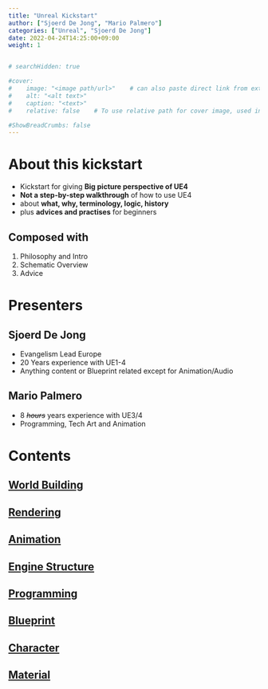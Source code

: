 ```yaml
---
title: "Unreal Kickstart"
author: ["Sjoerd De Jong", "Mario Palmero"]
categories: ["Unreal", "Sjoerd De Jong"]
date: 2022-04-24T14:25:00+09:00
weight: 1


# searchHidden: true

#cover:
#    image: "<image path/url>"    # can also paste direct link from external site
#    alt: "<alt text>"
#    caption: "<text>"
#    relative: false 	# To use relative path for cover image, used in hugo Page-bundles

#ShowBreadCrumbs: false
---
```


# About this kickstart

- Kickstart for giving **Big picture perspective of UE4**    
- **Not a step-by-step walkthrough** of how to use UE4    
- about **what, why, terminology, logic, history**    
- plus **advices and practises** for beginners    

## Composed with
1. Philosophy and Intro
2. Schematic Overview
3. Advice


# Presenters

## Sjoerd De Jong
- Evangelism Lead Europe
- 20 Years experience with UE1-4
- Anything content or Blueprint related except for Animation/Audio

## Mario Palmero
- 8 ~~_hours_~~ years experience with UE3/4
- Programming, Tech Art and Animation


# Contents
## [World Building](../kickstart_world)
## [Rendering]()
## [Animation]()
## [Engine Structure]()
## [Programming]()
## [Blueprint]()
## [Character]()
## [Material]()
